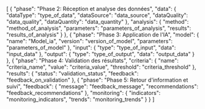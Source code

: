 [
{
  "phase": "Phase 2: Réception et analyse des données",
  "data": {
    "dataType": "type_of_data",
    "dataSource": "data_source",
    "dataQuality": "data_quality",
    "dataQuantity": "data_quantity"
  },
  "analysis": {
    "method": "method_of_analysis",
    "parameters": "parameters_of_analysis",
    "results": "results_of_analysis"
  }
},
{
  "phase": "Phase 3: Application de l'IA",
  "model": {
    "name": "Model_ia",
    "version": "version_of_model",
    "parameters": "parameters_of_model"
  },
  "input": {
    "type": "type_of_input",
    "data": "input_data"
  },
  "output": {
    "type": "type_of_output",
    "data": "output_data"
  }
},
{
  "phase": "Phase 4: Validation des résultats",
  "criteria": {
    "name": "criteria_name",
    "value": "criteria_value",
    "threshold": "criteria_threshold"
  },
  "results": {
    "status": "validation_status",
    "feedback": "feedback_on_validation"
  },
  {
  "phase": "Phase 5: Retour d'information et suivi",
  "feedback": {
    "message": "feedback_message",
    "recommendations": "feedback_recommendations"
  },
  "monitoring": {
    "indicators": "monitoring_indicators",
    "trends": "monitoring_trends"
  }
}
]